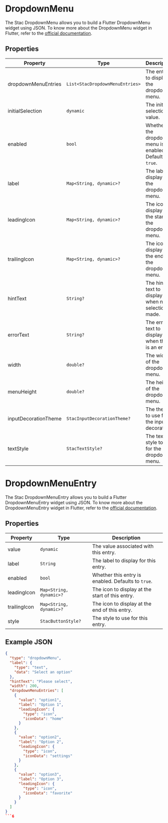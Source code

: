# DropdownMenu

The Stac DropdownMenu allows you to build a Flutter DropdownMenu widget using JSON.
To know more about the DropdownMenu widget in Flutter, refer to
the [official documentation](https://api.flutter.dev/flutter/material/DropdownMenu-class.html).

## Properties

| Property             | Type                            | Description                                               |
|----------------------|---------------------------------|-----------------------------------------------------------|
| dropdownMenuEntries  | `List<StacDropdownMenuEntries>` | The entries to display in the dropdown menu.              |
| initialSelection     | `dynamic`                       | The initial selection value.                              |
| enabled              | `bool`                          | Whether the dropdown menu is enabled. Defaults to `true`. |
| label                | `Map<String, dynamic>?`         | The label to display for the dropdown menu.               |
| leadingIcon          | `Map<String, dynamic>?`         | The icon to display at the start of the dropdown menu.    |
| trailingIcon         | `Map<String, dynamic>?`         | The icon to display at the end of the dropdown menu.      |
| hintText             | `String?`                       | The hint text to display when no selection is made.       |
| errorText            | `String?`                       | The error text to display when there is an error.         |
| width                | `double?`                       | The width of the dropdown menu.                           |
| menuHeight           | `double?`                       | The height of the dropdown menu.                          |
| inputDecorationTheme | `StacInputDecorationTheme?`     | The theme to use for the input decoration.                |
| textStyle            | `StacTextStyle?`                | The text style to use for the dropdown menu.              |

# DropdownMenuEntry

The Stac DropdownMenuEntry allows you to build a Flutter DropdownMenuEntry widget using JSON.
To know more about the DropdownMenuEntry widget in Flutter, refer to
the [official documentation](https://api.flutter.dev/flutter/material/DropdownMenuEntry-class.html).

## Properties

| Property     | Type                    | Description                                        |
|--------------|-------------------------|----------------------------------------------------|
| value        | `dynamic`               | The value associated with this entry.              |
| label        | `String`                | The label to display for this entry.               |
| enabled      | `bool`                  | Whether this entry is enabled. Defaults to `true`. |
| leadingIcon  | `Map<String, dynamic>?` | The icon to display at the start of this entry.    |
| trailingIcon | `Map<String, dynamic>?` | The icon to display at the end of this entry.      |
| style        | `StacButtonStyle?`      | The style to use for this entry.                   |

## Example JSON

```json
{
  "type": "dropdownMenu",
  "label": {
    "type": "text",
    "data": "Select an option"
  },
  "hintText": "Please select",
  "width": 200,
  "dropdownMenuEntries": [
    {
      "value": "option1",
      "label": "Option 1",
      "leadingIcon": {
        "type": "icon",
        "iconData": "home"
      }
    },
    {
      "value": "option2",
      "label": "Option 2",
      "leadingIcon": {
        "type": "icon",
        "iconData": "settings"
      }
    },
    {
      "value": "option3",
      "label": "Option 3",
      "leadingIcon": {
        "type": "icon",
        "iconData": "favorite"
      }
    }
  ]
}
```6